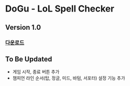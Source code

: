 # DoGu - LoL Spell Checker  
## Version 1.0  
### [다운로드](https://github.com/Yoonkeee/DoGu/raw/master/DoGu%20v1.0.zip)
  
  
## To Be Updated  
- 게임 시작, 종료 버튼 추가  
- 챔피언 라인 순서(탑, 정글, 미드, 바텀, 서포터) 설정 기능 추가

